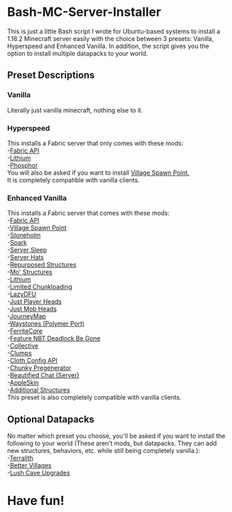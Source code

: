 # Bash-MC-Server-Installer
This is just a little Bash script I wrote for Ubuntu-based systems to install a 1.18.2 Minecraft server easily with the choice between 3 presets: Vanilla, Hyperspeed and Enhanced Vanilla. In addition, the script gives you the option to install multiple datapacks to your world.

## Preset Descriptions
### Vanilla
Literally just vanilla minecraft, nothing else to it.
### Hyperspeed
This installs a Fabric server that only comes with these mods:  
-[Fabric API](https://www.curseforge.com/minecraft/mc-mods/fabric-api)  
-[Lithium](https://www.curseforge.com/minecraft/mc-mods/lithium)  
-[Phosphor](https://www.curseforge.com/minecraft/mc-mods/phosphor)  
You will also be asked if you want to install [Village Spawn Point.](https://www.curseforge.com/minecraft/mc-mods/village-spawn-point-fabric)  
It is completely compatible with vanilla clients.  
### Enhanced Vanilla
This installs a Fabric server that comes with these mods:  
-[Fabric API](https://www.curseforge.com/minecraft/mc-mods/fabric-api)  
-[Village Spawn Point](https://www.curseforge.com/minecraft/mc-mods/village-spawn-point-fabric)  
-[Stoneholm](https://www.curseforge.com/minecraft/mc-mods/stoneholm)  
-[Spark](https://www.curseforge.com/minecraft/mc-mods/spark)  
-[Server Sleep](https://www.curseforge.com/minecraft/mc-mods/server-sleep)  
-[Server Hats](https://www.curseforge.com/minecraft/mc-mods/server-hats)  
-[Repurposed Structures](https://www.curseforge.com/minecraft/mc-mods/repurposed-structures-fabric)  
-[Mo' Structures](https://www.curseforge.com/minecraft/mc-mods/mo-structures)  
-[Lithium](https://www.curseforge.com/minecraft/mc-mods/lithium)  
-[Limited Chunkloading](https://www.curseforge.com/minecraft/mc-mods/limited-chunkloading)  
-[LazyDFU](https://www.curseforge.com/minecraft/mc-mods/lazydfu)  
-[Just Player Heads](https://www.curseforge.com/minecraft/mc-mods/just-player-heads-fabric)  
-[Just Mob Heads](https://www.curseforge.com/minecraft/mc-mods/just-mob-heads-fabric)  
-[JourneyMap](https://www.curseforge.com/minecraft/mc-mods/journeymap)  
-[Waystones (Polymer Port)](https://modrinth.com/mod/polymer-ports-waystones)  
-[FerriteCore](https://www.curseforge.com/minecraft/mc-mods/ferritecore-fabric)  
-[Feature NBT Deadlock Be Gone](https://www.curseforge.com/minecraft/mc-mods/feature-nbt-deadlock-be-gone)  
-[Collective](https://www.curseforge.com/minecraft/mc-mods/collective-fabric)  
-[Clumps](https://www.curseforge.com/minecraft/mc-mods/clumps)  
-[Cloth Config API](https://www.curseforge.com/minecraft/mc-mods/cloth-config)  
-[Chunky Pregenerator](https://www.curseforge.com/minecraft/mc-mods/chunky-pregenerator)  
-[Beautified Chat (Server)](https://www.curseforge.com/minecraft/mc-mods/beautified-chat-server-fabric)  
-[AppleSkin](https://www.curseforge.com/minecraft/mc-mods/appleskin)  
-[Additional Structures](https://www.curseforge.com/minecraft/mc-mods/additional-structures-fabric)  
This preset is also completely compatible with vanilla clients.
## Optional Datapacks
No matter which preset you choose, you'll be asked if you want to install the following to your world (These aren't mods, but datapacks. They can add new structures, behaviors, etc. while still being completely vanilla.):  
-[Terralith](https://www.planetminecraft.com/data-pack/terralith-overworld-evolved-100-biomes-caves-and-more/)  
-[Better Villages](https://www.milesplayz.com/better-villages/)  
-[Lush Cave Upgrades](https://www.planetminecraft.com/data-pack/lush-cave-upgrades/)
# Have fun!
